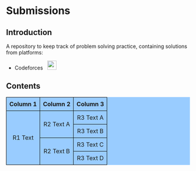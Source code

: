 Submissions
======================

## Introduction

A repository to keep track of problem solving practice, containing solutions from platforms:
* Codeforces &nbsp; <a href='https://codeforces.com/profile/Nayperlamp'><img src='https://raw.githubusercontent.com/rahuldkjain/github-profile-readme-generator/master/src/images/icons/Social/codeforces.svg' width='25' height='25'></a>

## Contents

<table style="background-color: #99ccff; border-collapse: collapse; width: 100%;">
    <thead>
        <tr>
            <th style="border: 1px solid #000; padding: 8px;">Column 1</th>
            <th style="border: 1px solid #000; padding: 8px;">Column 2</th>
            <th style="border: 1px solid #000; padding: 8px;">Column 3</th>
        </tr>
    </thead>
    <tbody>
        <tr>
            <td rowspan=4 align="center" style="border: 1px solid #000; padding: 8px;">R1 Text</td>
            <td rowspan=2 align="center" style="border: 1px solid #000; padding: 8px;">R2 Text A</td>
            <td align="center" style="border: 1px solid #000; padding: 8px;">R3 Text A</td>
        </tr>
        <tr>
            <td align="center" style="border: 1px solid #000; padding: 8px;">R3 Text B</td>
        </tr>
        <tr>
            <td rowspan=2 align="center" style="border: 1px solid #000; padding: 8px;">R2 Text B</td>
            <td align="center" style="border: 1px solid #000; padding: 8px;">R3 Text C</td>
        </tr>
        <tr>
            <td align="center" style="border: 1px solid #000; padding: 8px;">R3 Text D</td>
        </tr>
    </tbody>
</table>
